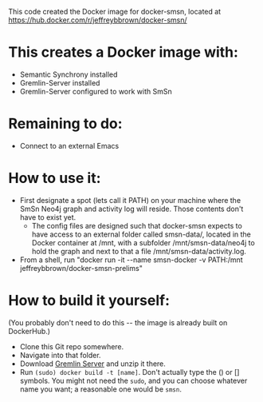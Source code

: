 This code created the Docker image for docker-smsn, located at
https://hub.docker.com/r/jeffreybbrown/docker-smsn/

# This creates a Docker image with:
* Semantic Synchrony installed
* Gremlin-Server installed
* Gremlin-Server configured to work with SmSn

# Remaining to do:
* Connect to an external Emacs

# How to use it:
* First designate a spot (lets call it PATH) on your machine where the SmSn Neo4j graph and activity log will reside. Those contents don't have to exist yet.
    * The config files are designed such that docker-smsn expects to have access to an external folder called smsn-data/, located in the Docker container at /mnt, with a subfolder /mnt/smsn-data/neo4j to hold the graph and next to that a file /mnt/smsn-data/activity.log.
* From a shell, run "docker run -it --name smsn-docker -v PATH:/mnt jeffreybbrown/docker-smsn-prelims"

# How to build it yourself:
(You probably don't need to do this -- the image is already built on DockerHub.)
* Clone this Git repo somewhere.
* Navigate into that folder.
* Download [Gremlin Server](https://www.apache.org/dyn/closer.lua/tinkerpop/3.2.4/apache-tinkerpop-gremlin-console-3.2.4-bin.zip) and unzip it there.
* Run `(sudo) docker build -t [name]`. Don't actually type the () or [] symbols. You might not need the `sudo`, and you can choose whatever name you want; a reasonable one would be `smsn`.
